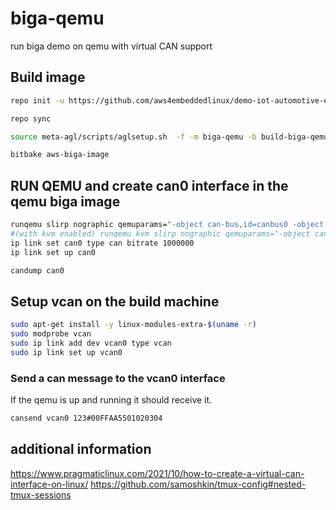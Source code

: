 # biga-qemu
run biga demo on qemu with virtual CAN support

## Build image
```bash
repo init -u https://github.com/aws4embeddedlinux/demo-iot-automotive-embeddedlinux-image.git -m manifest.xml -b main

repo sync

source meta-agl/scripts/aglsetup.sh  -f -m biga-qemu -b build-biga-qemu

bitbake aws-biga-image
```

## RUN QEMU and create can0 interface in the qemu biga image
```bash
runqemu slirp nographic qemuparams="-object can-bus,id=canbus0 -object can-host-socketcan,id=canhost0,if=vcan0,canbus=canbus0  -device kvaser_pci,canbus=canbus0"
#(with kvm enabled) runqemu kvm slirp nographic qemuparams="-object can-bus,id=canbus0 -object can-host-socketcan,id=canhost0,if=vcan0,canbus=canbus0  -device kvaser_pci,canbus=canbus0"
ip link set can0 type can bitrate 1000000
ip link set up can0

candump can0
```

## Setup vcan on the build machine
```bash
sudo apt-get install -y linux-modules-extra-$(uname -r)
sudo modprobe vcan
sudo ip link add dev vcan0 type vcan
sudo ip link set up vcan0
```

### Send a can message to the vcan0 interface
If the qemu is up and running it should receive it.
```bash
cansend vcan0 123#00FFAA5501020304
```

## additional information
https://www.pragmaticlinux.com/2021/10/how-to-create-a-virtual-can-interface-on-linux/
https://github.com/samoshkin/tmux-config#nested-tmux-sessions
